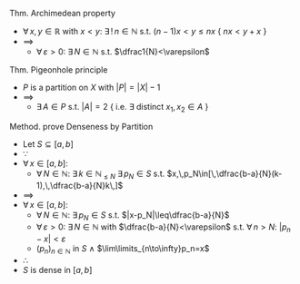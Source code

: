 
Thm. Archimedean property
- $\forall\,x,\,y\in \mathbb{R}$  with  $x< y$:  $\exists\,!\,n\in\mathbb{N}$  s.t. $(n-1)x< y\leq nx$  { $nx<y+x$ }
- $\implies$
	- $\forall\,\varepsilon >0$:  $\exists\,N\in\mathbb{N}$  s.t. $\dfrac1{N}<\varepsilon$

Thm. Pigeonhole principle
- $P$ is a partition on $X$  with  $|P|=|X|-1$
- $\implies$
	- $\exists\,A\in P$  s.t.  $|A|=2$  { i.e. $\exists$ distinct $x_1,\,x_2\in A$ }

Method. prove Denseness by Partition
- Let $S\subseteq[a,\,b]$
- $\because$
- $\forall\,x\in [a,\,b]$:
	- $\forall\,N\in\mathbb{N}$:  $\exists\,k\in\mathbb{N}_{\leq N}$  $\exists\,p_N\in S$  s.t.  $x,\,p_N\in[\,\dfrac{b-a}{N}(k-1),\,\dfrac{b-a}{N}k\,]$ 
- $\implies$
- $\forall\,x\in [a,\,b]$:
	- $\forall\,N\in\mathbb{N}$:  $\exists\,p_N\in S$  s.t.  $|x-p_N|\leq\dfrac{b-a}{N}$
	- $\forall\,\varepsilon>0$:  $\exists\,N\in\mathbb{N}$  with  $\dfrac{b-a}{N}<\varepsilon$  s.t. $\forall\,n>N$:  $|p_n-x|<\varepsilon$
	- $(p_n)_{n\in\mathbb{N}}$ in $S$  $\land$  $\lim\limits_{n\to\infty}p_n=x$
- $\therefore$
- $S$ is dense in $[a,\,b]$